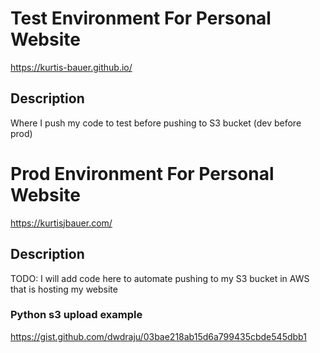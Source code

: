 # Test Environment For Personal Website

https://kurtis-bauer.github.io/

## Description

Where I push my code to test before pushing to S3 bucket (dev before prod)

# Prod Environment For Personal Website

https://kurtisjbauer.com/

## Description

TODO: I will add code here to automate pushing to my S3 bucket in AWS that is hosting my website

### Python s3 upload example

https://gist.github.com/dwdraju/03bae218ab15d6a799435cbde545dbb1

